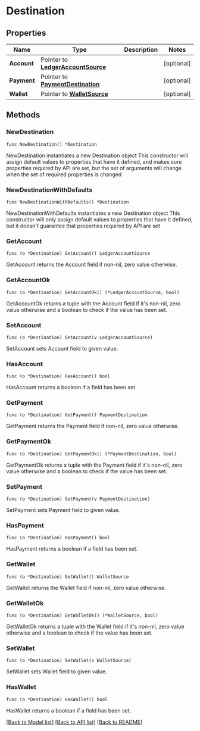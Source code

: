# Destination

## Properties

Name | Type | Description | Notes
------------ | ------------- | ------------- | -------------
**Account** | Pointer to [**LedgerAccountSource**](LedgerAccountSource.md) |  | [optional] 
**Payment** | Pointer to [**PaymentDestination**](PaymentDestination.md) |  | [optional] 
**Wallet** | Pointer to [**WalletSource**](WalletSource.md) |  | [optional] 

## Methods

### NewDestination

`func NewDestination() *Destination`

NewDestination instantiates a new Destination object
This constructor will assign default values to properties that have it defined,
and makes sure properties required by API are set, but the set of arguments
will change when the set of required properties is changed

### NewDestinationWithDefaults

`func NewDestinationWithDefaults() *Destination`

NewDestinationWithDefaults instantiates a new Destination object
This constructor will only assign default values to properties that have it defined,
but it doesn't guarantee that properties required by API are set

### GetAccount

`func (o *Destination) GetAccount() LedgerAccountSource`

GetAccount returns the Account field if non-nil, zero value otherwise.

### GetAccountOk

`func (o *Destination) GetAccountOk() (*LedgerAccountSource, bool)`

GetAccountOk returns a tuple with the Account field if it's non-nil, zero value otherwise
and a boolean to check if the value has been set.

### SetAccount

`func (o *Destination) SetAccount(v LedgerAccountSource)`

SetAccount sets Account field to given value.

### HasAccount

`func (o *Destination) HasAccount() bool`

HasAccount returns a boolean if a field has been set.

### GetPayment

`func (o *Destination) GetPayment() PaymentDestination`

GetPayment returns the Payment field if non-nil, zero value otherwise.

### GetPaymentOk

`func (o *Destination) GetPaymentOk() (*PaymentDestination, bool)`

GetPaymentOk returns a tuple with the Payment field if it's non-nil, zero value otherwise
and a boolean to check if the value has been set.

### SetPayment

`func (o *Destination) SetPayment(v PaymentDestination)`

SetPayment sets Payment field to given value.

### HasPayment

`func (o *Destination) HasPayment() bool`

HasPayment returns a boolean if a field has been set.

### GetWallet

`func (o *Destination) GetWallet() WalletSource`

GetWallet returns the Wallet field if non-nil, zero value otherwise.

### GetWalletOk

`func (o *Destination) GetWalletOk() (*WalletSource, bool)`

GetWalletOk returns a tuple with the Wallet field if it's non-nil, zero value otherwise
and a boolean to check if the value has been set.

### SetWallet

`func (o *Destination) SetWallet(v WalletSource)`

SetWallet sets Wallet field to given value.

### HasWallet

`func (o *Destination) HasWallet() bool`

HasWallet returns a boolean if a field has been set.


[[Back to Model list]](../README.md#documentation-for-models) [[Back to API list]](../README.md#documentation-for-api-endpoints) [[Back to README]](../README.md)


